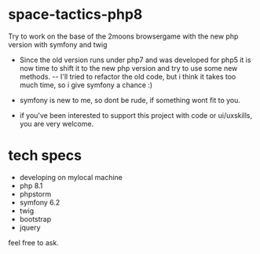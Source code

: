 # space-tactics-php8
Try to work on the base of the 2moons browsergame with the new php version with symfony and twig

- Since the old version runs under php7 and was developed for php5 it is now time to shift it to the new php version and try to use some new methods.
-- I'll tried to refactor the old code, but i think it takes too much time, so i give symfony a chance :)
- symfony is new to me, so dont be rude, if something wont fit to you.

- if you've been interested to support this project with code or ui/uxskills, you are very welcome.

# tech specs
- developing on mylocal machine
- php 8.1
- phpstorm
- symfony 6.2
- twig
- bootstrap
- jquery

feel free to ask.
